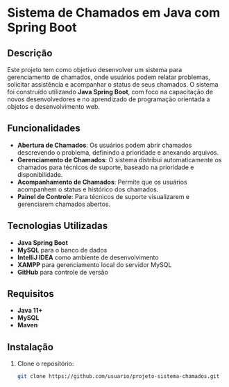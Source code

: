 # Sistema de Chamados em Java com Spring Boot

## Descrição
Este projeto tem como objetivo desenvolver um sistema para gerenciamento de chamados, onde usuários podem relatar problemas, solicitar assistência e acompanhar o status de seus chamados. O sistema foi construído utilizando **Java Spring Boot**, com foco na capacitação de novos desenvolvedores e no aprendizado de programação orientada a objetos e desenvolvimento web.

## Funcionalidades
- **Abertura de Chamados**: Os usuários podem abrir chamados descrevendo o problema, definindo a prioridade e anexando arquivos.
- **Gerenciamento de Chamados**: O sistema distribui automaticamente os chamados para técnicos de suporte, baseado na prioridade e disponibilidade.
- **Acompanhamento de Chamados**: Permite que os usuários acompanhem o status e histórico dos chamados.
- **Painel de Controle**: Para técnicos de suporte visualizarem e gerenciarem chamados abertos.

## Tecnologias Utilizadas
- **Java Spring Boot**
- **MySQL** para o banco de dados
- **IntelliJ IDEA** como ambiente de desenvolvimento
- **XAMPP** para gerenciamento local do servidor MySQL
- **GitHub** para controle de versão

## Requisitos
- **Java 11+**
- **MySQL**
- **Maven**

## Instalação
1. Clone o repositório:
   ```bash
   git clone https://github.com/usuario/projeto-sistema-chamados.git
